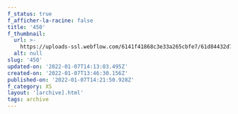 ```yaml
---
f_status: true
f_afficher-la-racine: false
title: '450'
f_thumbnail:
  url: >-
    https://uploads-ssl.webflow.com/6141f41868c3e33a265cbfe7/61d84432d7e75bf752363621_450.jpg
  alt: null
slug: '450'
updated-on: '2022-01-07T14:13:03.495Z'
created-on: '2022-01-07T13:46:30.156Z'
published-on: '2022-01-07T14:21:50.928Z'
f_category: XS
layout: '[archive].html'
tags: archive
---
```



